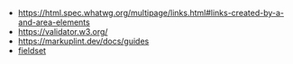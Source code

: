 - https://html.spec.whatwg.org/multipage/links.html#links-created-by-a-and-area-elements
- https://validator.w3.org/
- https://markuplint.dev/docs/guides
- [fieldset](https://developer.mozilla.org/en-US/docs/Web/HTML/Element/fieldset)
